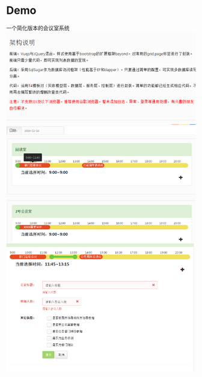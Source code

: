 # Demo
一个简化版本的会议室系统
<img src="https://github.com/lichuangang/Demo/blob/master/imgs/desc1.png">
<img src="https://github.com/lichuangang/Demo/blob/master/imgs/desc2.png">
<img src="https://github.com/lichuangang/Demo/blob/master/imgs/desc3.png">